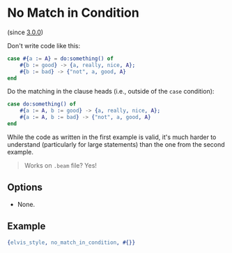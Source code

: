 # No Match in Condition

(since [3.0.0](https://github.com/inaka/elvis_core/releases/tag/3.0.0))

Don't write code like this:

```erlang
case #{a := A} = do:something() of
    #{b := good} -> {a, really, nice, A};
    #{b := bad} -> {"not", a, good, A}
end
```

Do the matching in the clause heads (i.e., outside of the `case` condition):

```erlang
case do:something() of
    #{a := A, b := good} -> {a, really, nice, A};
    #{a := A, b := bad} -> {"not", a, good, A}
end
```

While the code as written in the first example is valid, it's much harder to understand
(particularly for large statements) than the one from the second example.

> Works on `.beam` file? Yes!

## Options

- None.

## Example

```erlang
{elvis_style, no_match_in_condition, #{}}
```
